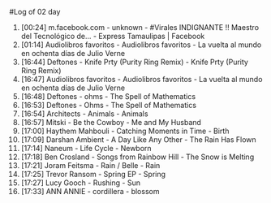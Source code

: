 #Log of 02 day

1. [00:24] m.facebook.com - unknown - #Virales INDIGNANTE ‼ Maestro del Tecnológico de... - Express Tamaulipas | Facebook
1. [01:14] Audiolibros favoritos - Audiolibros favoritos - La vuelta al mundo en ochenta días de Julio Verne
1. [16:44] Deftones - Knife Prty (Purity Ring Remix) - Knife Prty (Purity Ring Remix)
1. [16:47] Audiolibros favoritos - Audiolibros favoritos - La vuelta al mundo en ochenta días de Julio Verne
1. [16:48] Deftones - ohms - The Spell of Mathematics
1. [16:53] Deftones - Ohms - The Spell of Mathematics
1. [16:54] Architects - Animals - Animals
1. [16:57] Mitski - Be the Cowboy - Me and My Husband
1. [17:00] Haythem Mahbouli - Catching Moments in Time - Birth
1. [17:09] Darshan Ambient - A Day Like Any Other - The Rain Has Flown
1. [17:14] Naneum - Life Cycle - Newborn
1. [17:18] Ben Crosland - Songs from Rainbow Hill - The Snow is Melting
1. [17:21] Joram Feitsma - Rain / Belle - Rain
1. [17:25] Trevor Ransom - Spring EP - Spring
1. [17:27] Lucy Gooch - Rushing - Sun
1. [17:33] ANN ANNIE - cordillera - blossom
